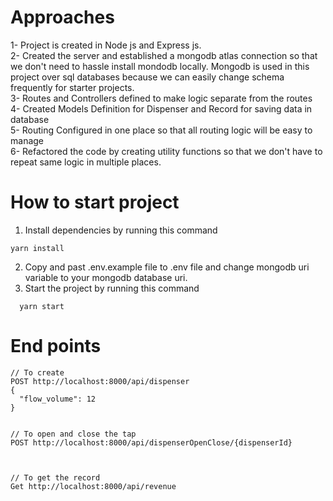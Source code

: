 # Approaches

1- Project is created in Node js and Express js.\
2- Created the server and established a mongodb atlas connection so that we don't need to hassle install mondodb locally.
Mongodb is used in this project over sql databases because we can easily change schema frequently for starter projects.\
3- Routes and Controllers defined to make logic separate from the routes\
4- Created Models Definition for Dispenser and Record for saving data in database\
5- Routing Configured in one place so that all routing logic will be easy to manage \
6- Refactored the code by creating utility functions so that we don't have to repeat same logic in multiple places.

# How to start project

1. Install dependencies by running this command

```shell
yarn install
```

2. Copy and past .env.example file to .env file and change mongodb uri variable to your mongodb database uri.
3. Start the project by running this command

```shell
  yarn start
```

# End points

```
// To create
POST http://localhost:8000/api/dispenser
{
  "flow_volume": 12
}


```

```
// To open and close the tap
POST http://localhost:8000/api/dispenserOpenClose/{dispenserId}



```

```
// To get the record
Get http://localhost:8000/api/revenue

```
